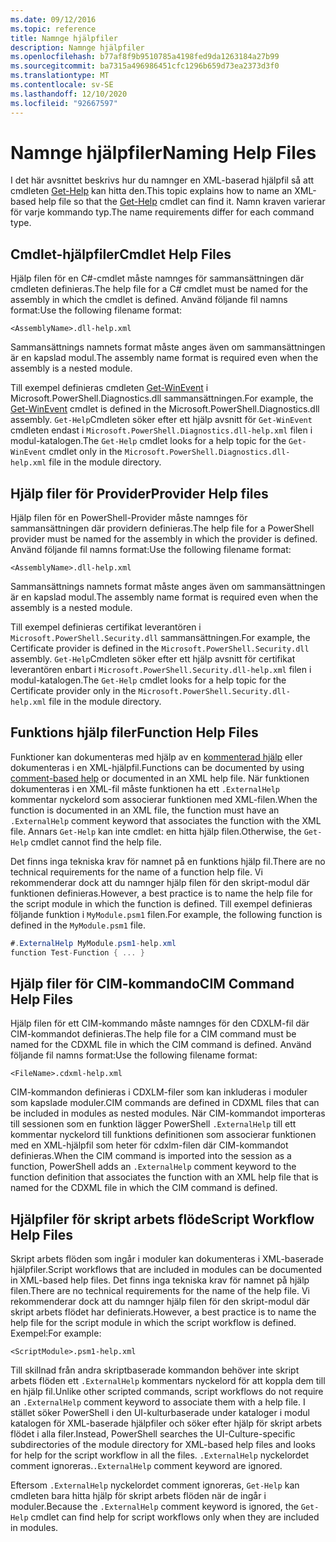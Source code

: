 ```yaml
---
ms.date: 09/12/2016
ms.topic: reference
title: Namnge hjälpfiler
description: Namnge hjälpfiler
ms.openlocfilehash: b77af8f9b9510785a4198fed9da1263184a27b99
ms.sourcegitcommit: ba7315a496986451cfc1296b659d73ea2373d3f0
ms.translationtype: MT
ms.contentlocale: sv-SE
ms.lasthandoff: 12/10/2020
ms.locfileid: "92667597"
---
```

# <a name="naming-help-files"></a><span data-ttu-id="fd625-103">Namnge hjälpfiler</span><span class="sxs-lookup"><span data-stu-id="fd625-103">Naming Help Files</span></span>

<span data-ttu-id="fd625-104">I det här avsnittet beskrivs hur du namnger en XML-baserad hjälpfil så att cmdleten [Get-Help](/powershell/module/Microsoft.PowerShell.Core/Get-Help) kan hitta den.</span><span class="sxs-lookup"><span data-stu-id="fd625-104">This topic explains how to name an XML-based help file so that the [Get-Help](/powershell/module/Microsoft.PowerShell.Core/Get-Help) cmdlet can find it.</span></span> <span data-ttu-id="fd625-105">Namn kraven varierar för varje kommando typ.</span><span class="sxs-lookup"><span data-stu-id="fd625-105">The name requirements differ for each command type.</span></span>

## <a name="cmdlet-help-files"></a><span data-ttu-id="fd625-106">Cmdlet-hjälpfiler</span><span class="sxs-lookup"><span data-stu-id="fd625-106">Cmdlet Help Files</span></span>

<span data-ttu-id="fd625-107">Hjälp filen för en C#-cmdlet måste namnges för sammansättningen där cmdleten definieras.</span><span class="sxs-lookup"><span data-stu-id="fd625-107">The help file for a C# cmdlet must be named for the assembly in which the cmdlet is defined.</span></span> <span data-ttu-id="fd625-108">Använd följande fil namns format:</span><span class="sxs-lookup"><span data-stu-id="fd625-108">Use the following filename format:</span></span>

```
<AssemblyName>.dll-help.xml
```

<span data-ttu-id="fd625-109">Sammansättnings namnets format måste anges även om sammansättningen är en kapslad modul.</span><span class="sxs-lookup"><span data-stu-id="fd625-109">The assembly name format is required even when the assembly is a nested module.</span></span>

<span data-ttu-id="fd625-110">Till exempel definieras cmdleten [Get-WinEvent](/powershell/module/Microsoft.PowerShell.Diagnostics/Get-WinEvent) i Microsoft.PowerShell.Diagnostics.dll sammansättningen.</span><span class="sxs-lookup"><span data-stu-id="fd625-110">For example, the [Get-WinEvent](/powershell/module/Microsoft.PowerShell.Diagnostics/Get-WinEvent) cmdlet is defined in the Microsoft.PowerShell.Diagnostics.dll assembly.</span></span> <span data-ttu-id="fd625-111">`Get-Help`Cmdleten söker efter ett hjälp avsnitt för `Get-WinEvent` cmdleten endast i `Microsoft.PowerShell.Diagnostics.dll-help.xml` filen i modul-katalogen.</span><span class="sxs-lookup"><span data-stu-id="fd625-111">The `Get-Help` cmdlet looks for a help topic for the `Get-WinEvent` cmdlet only in the `Microsoft.PowerShell.Diagnostics.dll-help.xml` file in the module directory.</span></span>

## <a name="provider-help-files"></a><span data-ttu-id="fd625-112">Hjälp filer för Provider</span><span class="sxs-lookup"><span data-stu-id="fd625-112">Provider Help files</span></span>

<span data-ttu-id="fd625-113">Hjälp filen för en PowerShell-Provider måste namnges för sammansättningen där providern definieras.</span><span class="sxs-lookup"><span data-stu-id="fd625-113">The help file for a PowerShell provider must be named for the assembly in which the provider is defined.</span></span> <span data-ttu-id="fd625-114">Använd följande fil namns format:</span><span class="sxs-lookup"><span data-stu-id="fd625-114">Use the following filename format:</span></span>

`<AssemblyName>.dll-help.xml`

<span data-ttu-id="fd625-115">Sammansättnings namnets format måste anges även om sammansättningen är en kapslad modul.</span><span class="sxs-lookup"><span data-stu-id="fd625-115">The assembly name format is required even when the assembly is a nested module.</span></span>

<span data-ttu-id="fd625-116">Till exempel definieras certifikat leverantören i `Microsoft.PowerShell.Security.dll` sammansättningen.</span><span class="sxs-lookup"><span data-stu-id="fd625-116">For example, the Certificate provider is defined in the `Microsoft.PowerShell.Security.dll` assembly.</span></span> <span data-ttu-id="fd625-117">`Get-Help`Cmdleten söker efter ett hjälp avsnitt för certifikat leverantören enbart i `Microsoft.PowerShell.Security.dll-help.xml` filen i modul-katalogen.</span><span class="sxs-lookup"><span data-stu-id="fd625-117">The `Get-Help` cmdlet looks for a help topic for the Certificate provider only in the `Microsoft.PowerShell.Security.dll-help.xml` file in the module directory.</span></span>

## <a name="function-help-files"></a><span data-ttu-id="fd625-118">Funktions hjälp filer</span><span class="sxs-lookup"><span data-stu-id="fd625-118">Function Help Files</span></span>

<span data-ttu-id="fd625-119">Funktioner kan dokumenteras med hjälp av en [kommenterad hjälp](/powershell/module/microsoft.powershell.core/about/about_comment_based_help) eller dokumenteras i en XML-hjälpfil.</span><span class="sxs-lookup"><span data-stu-id="fd625-119">Functions can be documented by using [comment-based help](/powershell/module/microsoft.powershell.core/about/about_comment_based_help) or documented in an XML help file.</span></span> <span data-ttu-id="fd625-120">När funktionen dokumenteras i en XML-fil måste funktionen ha ett `.ExternalHelp` kommentar nyckelord som associerar funktionen med XML-filen.</span><span class="sxs-lookup"><span data-stu-id="fd625-120">When the function is documented in an XML file, the function must have an `.ExternalHelp` comment keyword that associates the function with the XML file.</span></span> <span data-ttu-id="fd625-121">Annars `Get-Help` kan inte cmdlet: en hitta hjälp filen.</span><span class="sxs-lookup"><span data-stu-id="fd625-121">Otherwise, the `Get-Help` cmdlet cannot find the help file.</span></span>

<span data-ttu-id="fd625-122">Det finns inga tekniska krav för namnet på en funktions hjälp fil.</span><span class="sxs-lookup"><span data-stu-id="fd625-122">There are no technical requirements for the name of a function help file.</span></span> <span data-ttu-id="fd625-123">Vi rekommenderar dock att du namnger hjälp filen för den skript-modul där funktionen definieras.</span><span class="sxs-lookup"><span data-stu-id="fd625-123">However, a best practice is to name the help file for the script module in which the function is defined.</span></span> <span data-ttu-id="fd625-124">Till exempel definieras följande funktion i `MyModule.psm1` filen.</span><span class="sxs-lookup"><span data-stu-id="fd625-124">For example, the following function is defined in the `MyModule.psm1` file.</span></span>

```csharp
#.ExternalHelp MyModule.psm1-help.xml
function Test-Function { ... }
```

## <a name="cim-command-help-files"></a><span data-ttu-id="fd625-125">Hjälp filer för CIM-kommando</span><span class="sxs-lookup"><span data-stu-id="fd625-125">CIM Command Help Files</span></span>

<span data-ttu-id="fd625-126">Hjälp filen för ett CIM-kommando måste namnges för den CDXLM-fil där CIM-kommandot definieras.</span><span class="sxs-lookup"><span data-stu-id="fd625-126">The help file for a CIM command must be named for the CDXML file in which the CIM command is defined.</span></span> <span data-ttu-id="fd625-127">Använd följande fil namns format:</span><span class="sxs-lookup"><span data-stu-id="fd625-127">Use the following filename format:</span></span>

`<FileName>.cdxml-help.xml`

<span data-ttu-id="fd625-128">CIM-kommandon definieras i CDXLM-filer som kan inkluderas i moduler som kapslade moduler.</span><span class="sxs-lookup"><span data-stu-id="fd625-128">CIM commands are defined in CDXML files that can be included in modules as nested modules.</span></span> <span data-ttu-id="fd625-129">När CIM-kommandot importeras till sessionen som en funktion lägger PowerShell `.ExternalHelp` till ett kommentar nyckelord till funktions definitionen som associerar funktionen med en XML-hjälpfil som heter för cdxlm-filen där CIM-kommandot definieras.</span><span class="sxs-lookup"><span data-stu-id="fd625-129">When the CIM command is imported into the session as a function, PowerShell adds an `.ExternalHelp` comment keyword to the function definition that associates the function with an XML help file that is named for the CDXML file in which the CIM command is defined.</span></span>

## <a name="script-workflow-help-files"></a><span data-ttu-id="fd625-130">Hjälpfiler för skript arbets flöde</span><span class="sxs-lookup"><span data-stu-id="fd625-130">Script Workflow Help Files</span></span>

<span data-ttu-id="fd625-131">Skript arbets flöden som ingår i moduler kan dokumenteras i XML-baserade hjälpfiler.</span><span class="sxs-lookup"><span data-stu-id="fd625-131">Script workflows that are included in modules can be documented in XML-based help files.</span></span> <span data-ttu-id="fd625-132">Det finns inga tekniska krav för namnet på hjälp filen.</span><span class="sxs-lookup"><span data-stu-id="fd625-132">There are no technical requirements for the name of the help file.</span></span> <span data-ttu-id="fd625-133">Vi rekommenderar dock att du namnger hjälp filen för den skript-modul där skript arbets flödet har definierats.</span><span class="sxs-lookup"><span data-stu-id="fd625-133">However, a best practice is to name the help file for the script module in which the script workflow is defined.</span></span> <span data-ttu-id="fd625-134">Exempel:</span><span class="sxs-lookup"><span data-stu-id="fd625-134">For example:</span></span>

`<ScriptModule>.psm1-help.xml`

<span data-ttu-id="fd625-135">Till skillnad från andra skriptbaserade kommandon behöver inte skript arbets flöden ett `.ExternalHelp` kommentars nyckelord för att koppla dem till en hjälp fil.</span><span class="sxs-lookup"><span data-stu-id="fd625-135">Unlike other scripted commands, script workflows do not require an `.ExternalHelp` comment keyword to associate them with a help file.</span></span> <span data-ttu-id="fd625-136">I stället söker PowerShell i den UI-kulturbaserade under kataloger i modul katalogen för XML-baserade hjälpfiler och söker efter hjälp för skript arbets flödet i alla filer.</span><span class="sxs-lookup"><span data-stu-id="fd625-136">Instead, PowerShell searches the UI-Culture-specific subdirectories of the module directory for XML-based help files and looks for help for the script workflow in all the files.</span></span> <span data-ttu-id="fd625-137">`.ExternalHelp` nyckelordet comment ignoreras.</span><span class="sxs-lookup"><span data-stu-id="fd625-137">`.ExternalHelp` comment keyword are ignored.</span></span>

<span data-ttu-id="fd625-138">Eftersom `.ExternalHelp` nyckelordet comment ignoreras, `Get-Help` kan cmdleten bara hitta hjälp för skript arbets flöden när de ingår i moduler.</span><span class="sxs-lookup"><span data-stu-id="fd625-138">Because the `.ExternalHelp` comment keyword is ignored, the `Get-Help` cmdlet can find help for script workflows only when they are included in modules.</span></span>
